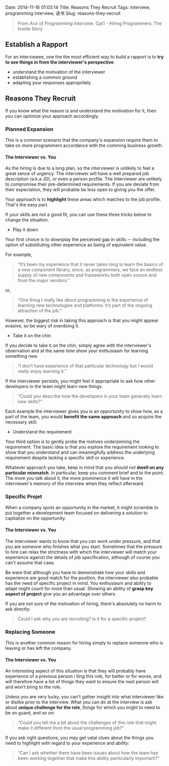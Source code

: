 Date: 2014-11-16 01:03:14 
Title: Reasons They Recruit
Tags: interview, programming interview, 读书
Slug: reasons-they-recruit

> From *Ace of Programming Interview*, Cpt1 - Hiring Programmers: The Inside Story

## Establish a Rapport

For an interviewee, one the the most efficient way to build a rapport is to **try to see things in from the interviewer's perspective**.

* understand the motivation of the interviewer
* establishing a common ground
* adapting your responses appropritely

## Reasons They Recruit

If you know what the reason is and understand the motivation for it, then you can optimize your approach accordingly.

### Planned Expansion

This is a common scenario that the company's expansion require them to take on more programmers accordance with the comming business growth. 
 
#### The Interviewer vs. You

As the hiring is due to a long plan, so the interviewer is unlikely to feel a great sence of urgency. The interviewer will have a well prepared job description (a.k.a JD), or even a person profile. The interviewer are unlikely to compromise their pre-determined requirements. If you are deviate from their expectation, they will probable be less open to giving you the offer.

Your approach is to **highlight** these areas which matches to the job profile. That's the easy part.

If your skills are not a good fit, you can use these three tricks below to change the situation.

- Play it down

Your first choice is to downplay the perceived gap in skills -- including the option of substituting other experience as being of equivalent value.

For example,

> “It’s been my experience that it never takes long to learn the basics of a new component library, since, as programmers, we face an endless supply of new components and frameworks both open source and from the major vendors.”

or,

> “One thing I really like about programming is the experience of learning new
technologies and platforms. It’s part of the ongoing attraction of the job.”

However, the biggest risk in taking this approach is that you might appear evasive, so be wary of overdoing it.

- Take it on the chin

If you decide to take it on the chin, simply agree with the interviewer's observation and at the same time show your enthusiasm for learning something new.

> “I don’t have experience of that particular technology but I would really enjoy learning it.”

If the interviewer persists, you might feel it appropriate to ask how other developers in the team might learn new things.

> “Could you describe how the developers in your team generally learn new skills?”

Each example the interviewer gives you is an opportunity to show how, as a part of the team, you would **benefit the same approach** and so acquire the necessary skill.

- Understand the requirement

Your third option is to gently probe the motives underpinning the requirement. The basic idea is that you explore the requirement looking to show that you understand and can meaningfully address the underlying requirement despite lacking a specific skill or experience.

Whatever approach you take, keep in mind that you should not **dwell on any particular mismatch**. In particular, keep you comment brief and to the point. The more you talk about it, the more prominence it will have in the interviewer's memory of the interview when they reflect afterward.

### Specific Projet

When a company spots an opportunity in the market, it might scramble to put 
together a development team focused on delivering a solution to capitalize on 
the opportunity. 

#### The Interviewer vs. You

The interviewer wants to know that you can work under pressure, and that you are someone who finishes what you start. Sometimes that the pressure to hire can relax the strictness with which the interviewer will match your experience against the details of job specification, although of course you can't assume that case.

Be ware that although you have to demonstrate how your skills and experience are good match for the position, the interviewer also probable has the need of specific project in mind. You enthusiasm and ability to adapt might count for more than usual. Showing an ability of **grasp key aspect of project** give you an advantage over others.

If you are not sure of the motivation of hiring, there's absolutely no harm to ask directly:

> Could I ask why you are recruiting? Is it for a specific project?

### Replacing Someone

This is another common reason for hiring simply to replace someone who is leaving or has left the company.

#### The Interviewer vs. You

An interesting aspect of this situation is that they will probably have experience of a previous person i  lling this role, for better or for worse, and will therefore have a list of things they want to ensure the next person will and won’t bring to the role.

Unless you are very lucky, you can't gather insight into what interviewer like or dislike prior to the interview. What you can do at the interview is ask about **unique challenge for the role**, things for which you might to need to be on guard, and so on:

> “Could you tell me a bit about the challenges of this role that might make it different from the usual programming job?”

If you ask right questions, you may get vatal clues about the things you need to highlight with regard to your experience and ability:

> “Can I ask whether there have been issues about how the team has been working together that make this ability particularly important?”
